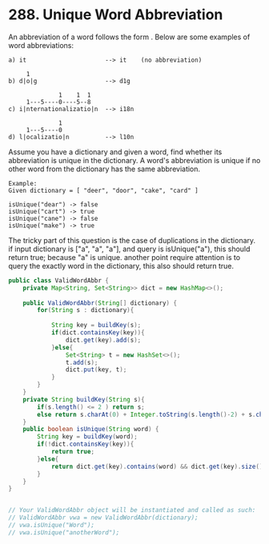 # 288. Unique Word Abbreviation
An abbreviation of a word follows the form <first letter><number><last letter>. Below are some examples of word abbreviations:

```
a) it                      --> it    (no abbreviation)

     1
b) d|o|g                   --> d1g

              1    1  1
     1---5----0----5--8
c) i|nternationalizatio|n  --> i18n

              1
     1---5----0
d) l|ocalizatio|n          --> l10n
```

Assume you have a dictionary and given a word, find whether its abbreviation is unique in the dictionary. A word's abbreviation is unique if no other word from the dictionary has the same abbreviation.

```
Example: 
Given dictionary = [ "deer", "door", "cake", "card" ]

isUnique("dear") -> false
isUnique("cart") -> true
isUnique("cane") -> false
isUnique("make") -> true
```

The tricky part of this question is the case of duplications in the dictionary.
if input dictionary is ["a", "a", "a"], and query is isUnique("a"), this should return true; because "a" is unique.
another point require attention is to query the exactly word in the dictionary, this also should return true.

```java
public class ValidWordAbbr {
    private Map<String, Set<String>> dict = new HashMap<>();
    
    public ValidWordAbbr(String[] dictionary) {
        for(String s : dictionary){
            
            String key = buildKey(s);
            if(dict.containsKey(key)){
                dict.get(key).add(s);
            }else{
                Set<String> t = new HashSet<>();
                t.add(s);
                dict.put(key, t);
            }
        }    
    }
    private String buildKey(String s){
        if(s.length() <= 2 ) return s;
        else return s.charAt(0) + Integer.toString(s.length()-2) + s.charAt(s.length()-1);
    }
    public boolean isUnique(String word) {
        String key = buildKey(word);
        if(!dict.containsKey(key)){
            return true;
        }else{
            return dict.get(key).contains(word) && dict.get(key).size() <=1;
        }
    }
}


// Your ValidWordAbbr object will be instantiated and called as such:
// ValidWordAbbr vwa = new ValidWordAbbr(dictionary);
// vwa.isUnique("Word");
// vwa.isUnique("anotherWord");
```